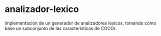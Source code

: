 # analizador-lexico
 implementación  de  un  generador  de  analizadores  léxicos, tomando como base un subconjunto de las características de COCOr.
